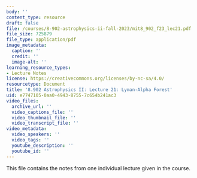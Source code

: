 ```yaml
---
body: ''
content_type: resource
draft: false
file: /courses/8-902-astrophysics-ii-fall-2023/mit8_902_f23_lec21.pdf
file_size: 725879
file_type: application/pdf
image_metadata:
  caption: ''
  credit: ''
  image-alt: ''
learning_resource_types:
- Lecture Notes
license: https://creativecommons.org/licenses/by-nc-sa/4.0/
resourcetype: Document
title: '8.902 Astrophysics II: Lecture 21: Lyman-Alpha Forest'
uid: e7747105-0aa0-4943-8755-7c654b241ac3
video_files:
  archive_url: ''
  video_captions_file: ''
  video_thumbnail_file: ''
  video_transcript_file: ''
video_metadata:
  video_speakers: ''
  video_tags: ''
  youtube_description: ''
  youtube_id: ''
---
```

This file contains the notes from one individual lecture given in the course.